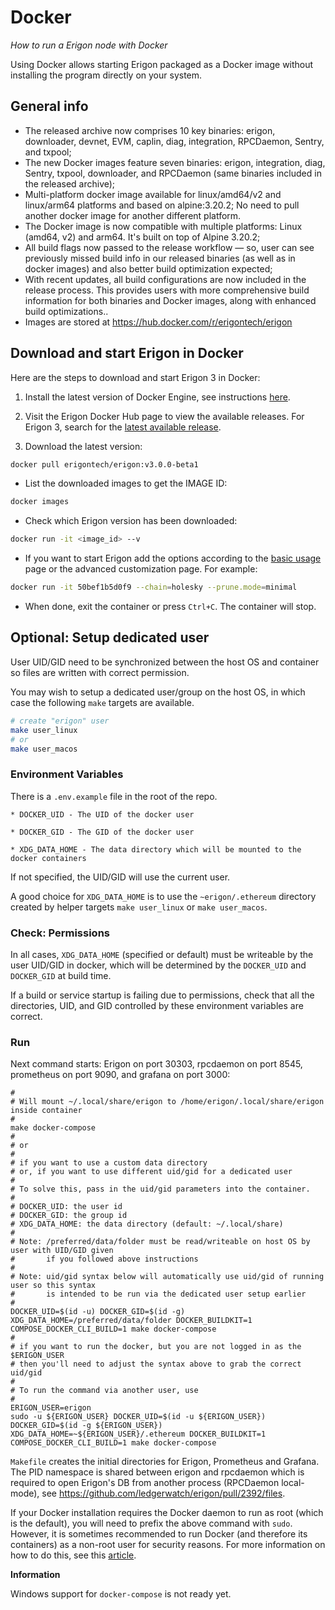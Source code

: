 # Docker
*How to run a Erigon node with Docker*

Using Docker allows starting Erigon packaged as a Docker image without installing the program directly on your system.

## General info

* The released archive now comprises 10 key binaries: erigon, downloader, devnet, EVM, caplin, diag, integration, RPCDaemon, Sentry, and txpool;
* The new Docker images feature seven binaries: erigon, integration, diag, Sentry, txpool, downloader, and RPCDaemon (same binaries included in the released archive);
* Multi-platform docker image available for linux/amd64/v2 and linux/arm64 platforms and based on alpine:3.20.2; No need to pull another docker image for another different platform.
* The Docker image is now compatible with multiple platforms: Linux (amd64, v2) and arm64. It's built on top of Alpine 3.20.2;
* All build flags now passed to the release workflow — so, user can see previously missed build info in our released binaries (as well as in docker images) and also better build optimization expected;
* With recent updates, all build configurations are now included in the release process. This provides users with more comprehensive build information for both binaries and Docker images, along with enhanced build optimizations..
* Images are stored at <https://hub.docker.com/r/erigontech/erigon>

## Download and start Erigon in Docker

Here are the steps to download and start Erigon 3 in Docker:

1. Install the latest version of Docker Engine, see instructions [here](https://docs.docker.com/engine/install/).

2. Visit the Erigon Docker Hub page to view the available releases. For Erigon 3, search for the [latest available release](https://hub.docker.com/r/erigontech/erigon/tags?name=v3).

3. Download the latest version:

```bash
docker pull erigontech/erigon:v3.0.0-beta1
```

* List the downloaded images to get the IMAGE ID:

```bash
docker images
```

* Check which Erigon version has been downloaded:

```bash
docker run -it <image_id> --v
```

* If you want to start Erigon add the options according to the [basic usage](/basic-usage.md) page or the advanced customization page. For example:

```bash
docker run -it 50bef1b5d0f9 --chain=holesky --prune.mode=minimal
```

* When done, exit the container or press `Ctrl+C`. The container will stop.

## Optional: Setup dedicated user

User UID/GID need to be synchronized between the host OS and container so files are written with correct permission.

You may wish to setup a dedicated user/group on the host OS, in which case the following `make` targets are available.

```bash
# create "erigon" user
make user_linux
# or
make user_macos
```

### Environment Variables

There is a `.env.example` file in the root of the repo.
```
* DOCKER_UID - The UID of the docker user

* DOCKER_GID - The GID of the docker user

* XDG_DATA_HOME - The data directory which will be mounted to the docker containers
```

If not specified, the UID/GID will use the current user.

A good choice for `XDG_DATA_HOME` is to use the `~erigon/.ethereum` directory created by helper targets `make user_linux` or `make user_macos`.

### Check: Permissions

In all cases, `XDG_DATA_HOME` (specified or default) must be writeable by the user UID/GID in docker, which will be determined by the `DOCKER_UID` and `DOCKER_GID` at build time.

If a build or service startup is failing due to permissions, check that all the directories, UID, and GID controlled by these environment variables are correct.

### Run

Next command starts: Erigon on port 30303, rpcdaemon on port 8545, prometheus on port 9090, and grafana on port 3000:

```
#
# Will mount ~/.local/share/erigon to /home/erigon/.local/share/erigon inside container
#
make docker-compose
#
# or
#
# if you want to use a custom data directory
# or, if you want to use different uid/gid for a dedicated user
#
# To solve this, pass in the uid/gid parameters into the container.
#
# DOCKER_UID: the user id
# DOCKER_GID: the group id
# XDG_DATA_HOME: the data directory (default: ~/.local/share)
#
# Note: /preferred/data/folder must be read/writeable on host OS by user with UID/GID given
#       if you followed above instructions
#
# Note: uid/gid syntax below will automatically use uid/gid of running user so this syntax
#       is intended to be run via the dedicated user setup earlier
#
DOCKER_UID=$(id -u) DOCKER_GID=$(id -g) XDG_DATA_HOME=/preferred/data/folder DOCKER_BUILDKIT=1 COMPOSE_DOCKER_CLI_BUILD=1 make docker-compose
#
# if you want to run the docker, but you are not logged in as the $ERIGON_USER
# then you'll need to adjust the syntax above to grab the correct uid/gid
#
# To run the command via another user, use
#
ERIGON_USER=erigon
sudo -u ${ERIGON_USER} DOCKER_UID=$(id -u ${ERIGON_USER}) DOCKER_GID=$(id -g ${ERIGON_USER}) XDG_DATA_HOME=~${ERIGON_USER}/.ethereum DOCKER_BUILDKIT=1 COMPOSE_DOCKER_CLI_BUILD=1 make docker-compose
```

`Makefile` creates the initial directories for Erigon, Prometheus and Grafana. The PID namespace is shared between erigon and rpcdaemon which is required to open Erigon's DB from another process (RPCDaemon local-mode), see <https://github.com/ledgerwatch/erigon/pull/2392/files>.

If your Docker installation requires the Docker daemon to run as root (which is the default), you will need to prefix the above command with `sudo`. However, it is sometimes recommended to run Docker (and therefore its containers) as a non-root user for security reasons. For more information on how to do this, see this [article](https://docs.docker.com/engine/install/linux-postinstall/#manage-docker-as-a-non-root-user).

<div class="warning">

**Information**

Windows support for `docker-compose` is not ready yet.
</div>